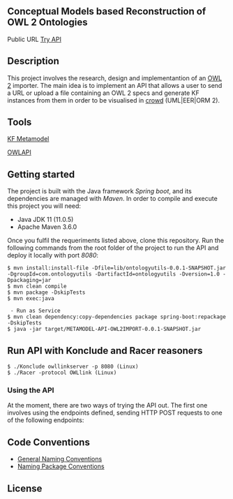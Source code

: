 ## Conceptual Models based Reconstruction of OWL 2 Ontologies

Public URL [Try API](http://crowd.fi.uncoma.edu.ar/crowd2-metamodel/metamodelapi-owlimport/src/web/index.html)

## Description
This project involves the research, design and implementantion of an [OWL 2](https://www.w3.org/TR/2012/REC-owl2-xml-serialization-20121211/) importer.
The main idea is to implement an API that allows a user to send a URL or upload a file containing an OWL 2 specs 
and generate KF instances from them in order to be visualised in [crowd](http://crowd.fi.uncoma.edu.ar) (UML|EER|ORM 2).

## Tools
[KF Metamodel](https://www.sciencedirect.com/science/article/abs/pii/S0169023X1500049X)

[OWLAPI](https://github.com/owlcs/owlapi)

## Getting started
The project is built with the Java framework *Spring boot*, and its dependencies are managed with *Maven*. In order to compile and execute this project you will need:
- Java JDK 11 (11.0.5)
- Apache Maven 3.6.0

Once you fulfil the requeriments listed above, clone this repository. Run the following commands from the root folder of the project to run the API and deploy it locally with port *8080*:
```
$ mvn install:install-file -Dfile=lib/ontologyutils-0.0.1-SNAPSHOT.jar -DgroupId=com.ontologyutils -DartifactId=ontologyutils -Dversion=1.0 -Dpackaging=jar
$ mvn clean compile
$ mvn package -DskipTests
$ mvn exec:java

 - Run as Service
$ mvn clean dependency:copy-dependencies package spring-boot:repackage -DskipTests
$ java -jar target/METAMODEL-API-OWL2IMPORT-0.0.1-SNAPSHOT.jar
```

## Run API with Konclude and Racer reasoners
```
$ ./Konclude owllinkserver -p 8080 (Linux)
$ ./Racer -protocol OWLlink (Linux)
```

### Using the API
At the moment, there are two ways of trying the API out. The first one involves using the endpoints defined, sending HTTP POST requests to one of the following endpoints:


## Code Conventions
- [General Naming Conventions](https://www.oracle.com/technetwork/java/codeconventions-135099.html)
- [Naming Package Conventions](https://docs.oracle.com/javase/tutorial/java/package/namingpkgs.html)

## License
